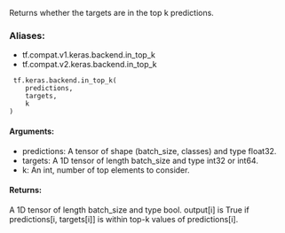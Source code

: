 Returns whether the targets are in the top k predictions.
### Aliases:
- tf.compat.v1.keras.backend.in_top_k
- tf.compat.v2.keras.backend.in_top_k

```
 tf.keras.backend.in_top_k(
    predictions,
    targets,
    k
)
```
#### Arguments:
- predictions: A tensor of shape (batch_size, classes) and type float32.
- targets: A 1D tensor of length batch_size and type int32 or int64.
- k: An int, number of top elements to consider.
#### Returns:
A 1D tensor of length batch_size and type bool. output[i] is True if predictions[i, targets[i]] is within top-k values of predictions[i].
